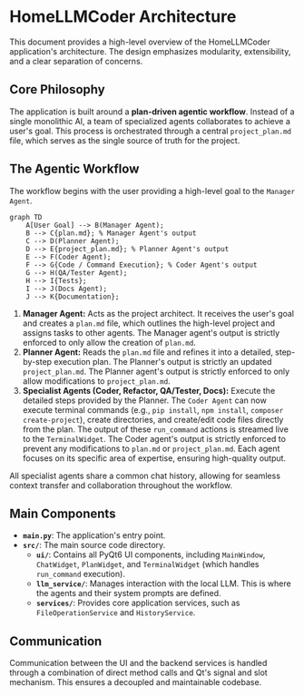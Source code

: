 # HomeLLMCoder Architecture

This document provides a high-level overview of the HomeLLMCoder application's architecture. The design emphasizes modularity, extensibility, and a clear separation of concerns.

## Core Philosophy

The application is built around a **plan-driven agentic workflow**. Instead of a single monolithic AI, a team of specialized agents collaborates to achieve a user's goal. This process is orchestrated through a central `project_plan.md` file, which serves as the single source of truth for the project.

## The Agentic Workflow

The workflow begins with the user providing a high-level goal to the `Manager Agent`.

```mermaid
graph TD
    A[User Goal] --> B(Manager Agent);
    B --> C{plan.md}; % Manager Agent's output
    C --> D(Planner Agent);
    D --> E{project_plan.md}; % Planner Agent's output
    E --> F(Coder Agent);
    F --> G{Code / Command Execution}; % Coder Agent's output
    G --> H(QA/Tester Agent);
    H --> I{Tests};
    I --> J(Docs Agent);
    J --> K{Documentation};
```

1.  **Manager Agent:** Acts as the project architect. It receives the user's goal and creates a `plan.md` file, which outlines the high-level project and assigns tasks to other agents. The Manager agent's output is strictly enforced to only allow the creation of `plan.md`.
2.  **Planner Agent:** Reads the `plan.md` file and refines it into a detailed, step-by-step execution plan. The Planner's output is strictly an updated `project_plan.md`. The Planner agent's output is strictly enforced to only allow modifications to `project_plan.md`.
3.  **Specialist Agents (Coder, Refactor, QA/Tester, Docs):** Execute the detailed steps provided by the Planner. The `Coder Agent` can now execute terminal commands (e.g., `pip install`, `npm install`, `composer create-project`), create directories, and create/edit code files directly from the plan. The output of these `run_command` actions is streamed live to the `TerminalWidget`. The Coder agent's output is strictly enforced to prevent any modifications to `plan.md` or `project_plan.md`. Each agent focuses on its specific area of expertise, ensuring high-quality output.

All specialist agents share a common chat history, allowing for seamless context transfer and collaboration throughout the workflow.

## Main Components

-   **`main.py`**: The application's entry point.
-   **`src/`**: The main source code directory.
    -   **`ui/`**: Contains all PyQt6 UI components, including `MainWindow`, `ChatWidget`, `PlanWidget`, and `TerminalWidget` (which handles `run_command` execution).
    -   **`llm_service/`**: Manages interaction with the local LLM. This is where the agents and their system prompts are defined.
    -   **`services/`**: Provides core application services, such as `FileOperationService` and `HistoryService`.

## Communication

Communication between the UI and the backend services is handled through a combination of direct method calls and Qt's signal and slot mechanism. This ensures a decoupled and maintainable codebase.
